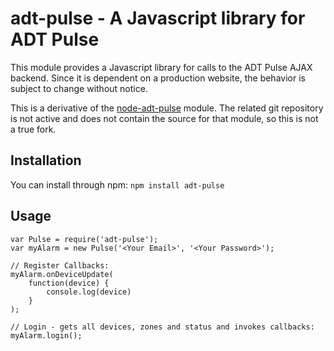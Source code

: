 adt-pulse - A Javascript library for ADT Pulse
======================

This module provides a Javascript library for calls to the ADT Pulse AJAX backend.  Since it is dependent on a
production website, the behavior is subject to change without notice.

This is a derivative of the [node-adt-pulse](https://www.npmjs.com/package/node-adt-pulse) module.  The related git repository is not active and does 
not contain the source for that module, so this is not a true fork.

Installation
-------
You can install through npm: `npm install adt-pulse`

Usage
----

    var Pulse = require('adt-pulse');
    var myAlarm = new Pulse('<Your Email>', '<Your Password>');
    
    // Register Callbacks:
    myAlarm.onDeviceUpdate(
        function(device) {
            console.log(device)
        }
    );
    
    // Login - gets all devices, zones and status and invokes callbacks:
    myAlarm.login();